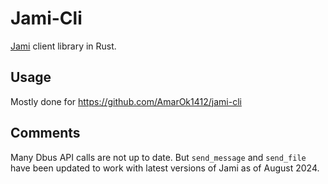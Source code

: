 # Jami-Cli

[Jami](https://jami.net) client library in Rust.

## Usage

Mostly done for https://github.com/AmarOk1412/jami-cli

## Comments

Many Dbus API calls are not up to date. But `send_message` and `send_file` have been updated to work with latest versions of Jami as of August 2024.
